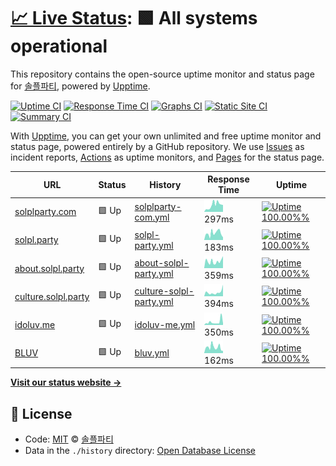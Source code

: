 # [📈 Live Status](https://status.solpl.party): <!--live status--> **🟩 All systems operational**

This repository contains the open-source uptime monitor and status page for [솔플파티](https://about.solpl.party), powered by [Upptime](https://github.com/upptime/upptime).

[![Uptime CI](https://github.com/koj-co/upptime/workflows/Uptime%20CI/badge.svg)](https://github.com/koj-co/upptime/actions?query=workflow%3A%22Uptime+CI%22)
[![Response Time CI](https://github.com/koj-co/upptime/workflows/Response%20Time%20CI/badge.svg)](https://github.com/koj-co/upptime/actions?query=workflow%3A%22Response+Time+CI%22)
[![Graphs CI](https://github.com/koj-co/upptime/workflows/Graphs%20CI/badge.svg)](https://github.com/koj-co/upptime/actions?query=workflow%3A%22Graphs+CI%22)
[![Static Site CI](https://github.com/koj-co/upptime/workflows/Static%20Site%20CI/badge.svg)](https://github.com/koj-co/upptime/actions?query=workflow%3A%22Static+Site+CI%22)
[![Summary CI](https://github.com/koj-co/upptime/workflows/Summary%20CI/badge.svg)](https://github.com/koj-co/upptime/actions?query=workflow%3A%22Summary+CI%22)

With [Upptime](https://upptime.js.org), you can get your own unlimited and free uptime monitor and status page, powered entirely by a GitHub repository. We use [Issues](https://github.com/solplparty/upptime/issues) as incident reports, [Actions](https://github.com/solplparty/upptime/actions) as uptime monitors, and [Pages](https://status.solpl.party) for the status page.

<!--start: status pages-->
<!-- This summary is generated by Upptime (https://github.com/upptime/upptime) -->
<!-- Do not edit this manually, your changes will be overwritten -->

| URL                                                | Status | History                                                                                                         | Response Time                                                                            | Uptime                                                                                                                                                                                                                              |
| -------------------------------------------------- | ------ | --------------------------------------------------------------------------------------------------------------- | ---------------------------------------------------------------------------------------- | ----------------------------------------------------------------------------------------------------------------------------------------------------------------------------------------------------------------------------------- |
| [solplparty.com](https://solplparty.com)           | 🟩 Up  | [solplparty-com.yml](https://github.com/SOLPLPARTY/upptime/commits/master/history/solplparty-com.yml)           | <img alt="Response time graph" src="./graphs/solplparty-com.png" height="20"> 297ms      | [![Uptime 100.00%%](https://img.shields.io/endpoint?url=https%3A%2F%2Fraw.githubusercontent.com%2FSOLPLPARTY%2Fupptime%2Fmaster%2Fapi%2Fsolplparty-com%2Fuptime.json)](https://status.solpl.party/history/solplparty-com)           |
| [solpl.party](https://solpl.party)                 | 🟩 Up  | [solpl-party.yml](https://github.com/SOLPLPARTY/upptime/commits/master/history/solpl-party.yml)                 | <img alt="Response time graph" src="./graphs/solpl-party.png" height="20"> 183ms         | [![Uptime 100.00%%](https://img.shields.io/endpoint?url=https%3A%2F%2Fraw.githubusercontent.com%2FSOLPLPARTY%2Fupptime%2Fmaster%2Fapi%2Fsolpl-party%2Fuptime.json)](https://status.solpl.party/history/solpl-party)                 |
| [about.solpl.party](https://about.solpl.party)     | 🟩 Up  | [about-solpl-party.yml](https://github.com/SOLPLPARTY/upptime/commits/master/history/about-solpl-party.yml)     | <img alt="Response time graph" src="./graphs/about-solpl-party.png" height="20"> 359ms   | [![Uptime 100.00%%](https://img.shields.io/endpoint?url=https%3A%2F%2Fraw.githubusercontent.com%2FSOLPLPARTY%2Fupptime%2Fmaster%2Fapi%2Fabout-solpl-party%2Fuptime.json)](https://status.solpl.party/history/about-solpl-party)     |
| [culture.solpl.party](https://culture.solpl.party) | 🟩 Up  | [culture-solpl-party.yml](https://github.com/SOLPLPARTY/upptime/commits/master/history/culture-solpl-party.yml) | <img alt="Response time graph" src="./graphs/culture-solpl-party.png" height="20"> 394ms | [![Uptime 100.00%%](https://img.shields.io/endpoint?url=https%3A%2F%2Fraw.githubusercontent.com%2FSOLPLPARTY%2Fupptime%2Fmaster%2Fapi%2Fculture-solpl-party%2Fuptime.json)](https://status.solpl.party/history/culture-solpl-party) |
| [idoluv.me](https://idoluv.me)                     | 🟩 Up  | [idoluv-me.yml](https://github.com/SOLPLPARTY/upptime/commits/master/history/idoluv-me.yml)                     | <img alt="Response time graph" src="./graphs/idoluv-me.png" height="20"> 350ms           | [![Uptime 100.00%%](https://img.shields.io/endpoint?url=https%3A%2F%2Fraw.githubusercontent.com%2FSOLPLPARTY%2Fupptime%2Fmaster%2Fapi%2Fidoluv-me%2Fuptime.json)](https://status.solpl.party/history/idoluv-me)                     |
| [BLUV](https://bluv.solpl.party/)                  | 🟩 Up  | [bluv.yml](https://github.com/SOLPLPARTY/upptime/commits/master/history/bluv.yml)                               | <img alt="Response time graph" src="./graphs/bluv.png" height="20"> 162ms                | [![Uptime 100.00%%](https://img.shields.io/endpoint?url=https%3A%2F%2Fraw.githubusercontent.com%2FSOLPLPARTY%2Fupptime%2Fmaster%2Fapi%2Fbluv%2Fuptime.json)](https://status.solpl.party/history/bluv)                               |

<!--end: status pages-->

[**Visit our status website →**](https://status.solpl.party)

## 📄 License

- Code: [MIT](./LICENSE) © [솔플파티](https://about.solpl.party)
- Data in the `./history` directory: [Open Database License](https://opendatacommons.org/licenses/odbl/1-0/)
